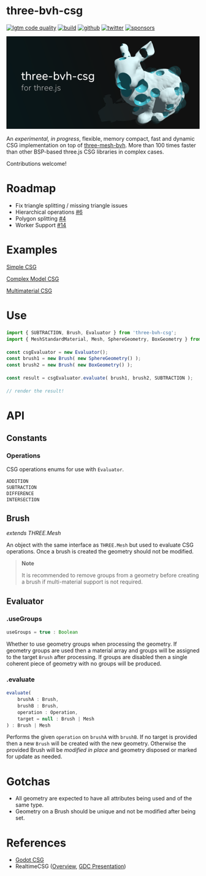 # three-bvh-csg

[![lgtm code quality](https://img.shields.io/lgtm/grade/javascript/g/gkjohnson/three-bvh-csg.svg?style=flat-square&label=code-quality)](https://lgtm.com/projects/g/gkjohnson/three-bvh-csg/)
[![build](https://img.shields.io/github/workflow/status/gkjohnson/three-bvh-csg/Node.js%20CI?style=flat-square&label=build)](https://github.com/gkjohnson/three-bvh-csg/actions)
[![github](https://flat.badgen.net/badge/icon/github?icon=github&label)](https://github.com/gkjohnson/three-bvh-csg/)
[![twitter](https://flat.badgen.net/twitter/follow/garrettkjohnson)](https://twitter.com/garrettkjohnson)
[![sponsors](https://img.shields.io/github/sponsors/gkjohnson?style=flat-square&color=1da1f2)](https://github.com/sponsors/gkjohnson/)

![](./docs/csg-banner.png)

An _experimental, in progress_, flexible, memory compact, fast and dynamic CSG implementation on top of [three-mesh-bvh](https://github.com/gkjohnson/three-mesh-bvh). More than 100 times faster than other BSP-based three.js CSG libraries in complex cases.

Contributions welcome!

# Roadmap

- Fix triangle splitting / missing triangle issues
- Hierarchical operations [#6](https://github.com/gkjohnson/three-bvh-csg/issues/6)
- Polygon splitting [#4](https://github.com/gkjohnson/three-bvh-csg/issues/4)
- Worker Support [#14](https://github.com/gkjohnson/three-bvh-csg/issues/14)

# Examples

[Simple CSG](https://gkjohnson.github.io/three-bvh-csg/examples/bundle/simple.html)

[Complex Model CSG](https://gkjohnson.github.io/three-bvh-csg/examples/bundle/geometry.html)

[Multimaterial CSG](https://gkjohnson.github.io/three-bvh-csg/examples/bundle/multimaterial.html)

# Use

```js
import { SUBTRACTION, Brush, Evaluator } from 'three-bvh-csg';
import { MeshStandardMaterial, Mesh, SphereGeometry, BoxGeometry } from 'three';

const csgEvaluator = new Evaluator();
const brush1 = new Brush( new SphereGeometry() );
const brush2 = new Brush( new BoxGeometry() );

const result = csgEvaluator.evaluate( brush1, brush2, SUBTRACTION );

// render the result!
```

# API

## Constants

### Operations

CSG operations enums for use with `Evaluator`.

```
ADDITION
SUBTRACTION
DIFFERENCE
INTERSECTION
```

## Brush

_extends THREE.Mesh_

An object with the same interface as `THREE.Mesh` but used to evaluate CSG operations. Once a brush is created the geometry should not be modified.

> **Note**
> 
> It is recommended to remove groups from a geometry before creating a brush if multi-material support is not required.

<!--
## Operation

_extends Brush_

TODO

-->

## Evaluator

### .useGroups

```js
useGroups = true : Boolean
```

Whether to use geometry groups when processing the geometry. If geometry groups are used then a material array and groups will be assigned to the target `Brush` after processing. If groups are disabled then a single coherent piece of geometry with no groups will be produced.

### .evaluate

```js
evaluate(
	brushA : Brush,
	brushB : Brush,
	operation : Operation,
	target = null : Brush | Mesh
) : Brush | Mesh
```

Performs the given `operation` on `brushA` with `brushB`. If no target is provided then a new `Brush` will be created with the new geometry. Otherwise the provided Brush will be _modified in place_ and geometry disposed or marked for update as needed.

<!--
### .evaluateHierarchy

TODO

## EvaluatorWorker

_extends Evaluator_

### .evaluate

TODO

### .evaluateHierarchy

TODO
-->

# Gotchas
- All geometry are expected to have all attributes being used and of the same type.
- Geometry on a Brush should be unique and not be modified after being set.

# References
- [Godot CSG](https://github.com/godotengine/godot/blob/master/modules/csg/csg.cpp)
- RealtimeCSG ([Overview](https://www.youtube.com/watch?v=uqaiUMuGlRc), [GDC Presentation](https://www.youtube.com/watch?v=Iqmg4gblreo))
